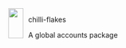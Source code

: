 <img src="http://www.eatouteatwell.com/wp-content/uploads/2012/05/red-hot-chili-pepper.jpg" style="width:30px; height:60px;float:left;padding-right:10px"/>

chilli-flakes

A global accounts package
